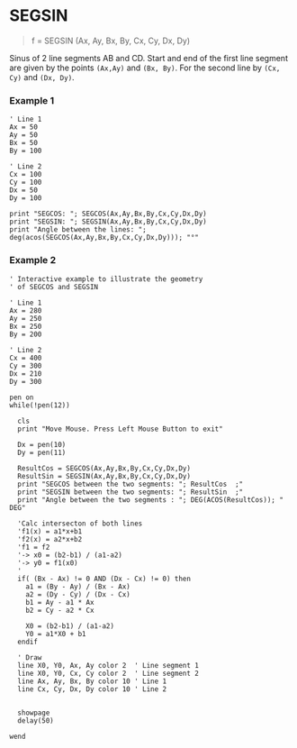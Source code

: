 # SEGSIN

> f = SEGSIN (Ax, Ay, Bx, By, Cx, Cy, Dx, Dy)

Sinus of 2 line segments AB and CD. Start and end of the first line segment are given by the points `(Ax,Ay)` and `(Bx, By)`. For the second line by `(Cx, Cy)` and `(Dx, Dy)`.

### Example 1

```
' Line 1
Ax = 50
Ay = 50
Bx = 50
By = 100

' Line 2
Cx = 100
Cy = 100
Dx = 50
Dy = 100

print "SEGCOS: "; SEGCOS(Ax,Ay,Bx,By,Cx,Cy,Dx,Dy)
print "SEGSIN: "; SEGSIN(Ax,Ay,Bx,By,Cx,Cy,Dx,Dy)
print "Angle between the lines: "; deg(acos(SEGCOS(Ax,Ay,Bx,By,Cx,Cy,Dx,Dy))); "°"
```

### Example 2

```
' Interactive example to illustrate the geometry
' of SEGCOS and SEGSIN

' Line 1
Ax = 280
Ay = 250
Bx = 250
By = 200

' Line 2
Cx = 400
Cy = 300
Dx = 210
Dy = 300

pen on
while(!pen(12))

  cls
  print "Move Mouse. Press Left Mouse Button to exit"
  
  Dx = pen(10)
  Dy = pen(11)
  
  ResultCos = SEGCOS(Ax,Ay,Bx,By,Cx,Cy,Dx,Dy)
  ResultSin = SEGSIN(Ax,Ay,Bx,By,Cx,Cy,Dx,Dy)
  print "SEGCOS between the two segments: "; ResultCos  ;"
  print "SEGSIN between the two segments: "; ResultSin  ;"
  print "Angle between the two segments : "; DEG(ACOS(ResultCos)); " DEG"
  
  'Calc intersecton of both lines
  'f1(x) = a1*x+b1
  'f2(x) = a2*x+b2
  'f1 = f2
  '-> x0 = (b2-b1) / (a1-a2)
  '-> y0 = f1(x0)
  '  
  if( (Bx - Ax) != 0 AND (Dx - Cx) != 0) then
    a1 = (By - Ay) / (Bx - Ax)
    a2 = (Dy - Cy) / (Dx - Cx)
    b1 = Ay - a1 * Ax
    b2 = Cy - a2 * Cx
  
    X0 = (b2-b1) / (a1-a2) 
    Y0 = a1*X0 + b1
  endif
  
  ' Draw
  line X0, Y0, Ax, Ay color 2  ' Line segment 1
  line X0, Y0, Cx, Cy color 2  ' Line segment 2
  line Ax, Ay, Bx, By color 10 ' Line 1
  line Cx, Cy, Dx, Dy color 10 ' Line 2
  
  
  showpage
  delay(50)
  
wend
```
